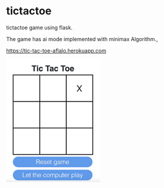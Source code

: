 # tictactoe
tictactoe game using flask.

The game has ai mode implemented with minimax Algorithm.,

https://tic-tac-toe-aflalo.herokuapp.com

<img src="./board.png" width=50% height=50%>
